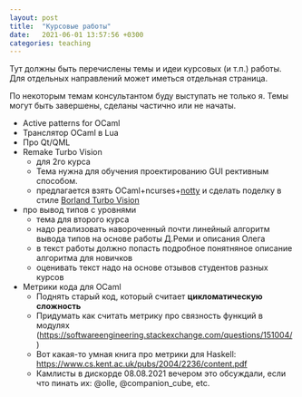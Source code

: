 ```yaml
---
layout: post
title:  "Курсовые работы"
date:   2021-06-01 13:57:56 +0300
categories: teaching
---
```


Тут должны быть перечислены темы и идеи курсовых (и т.п.) работы. Для отдельных направлений может иметься отдельная страница.

По некоторым темам консультантом буду выступать не только я. Темы могут быть завершены, сделаны частично или не начаты.

* Active patterns for OCaml
* Транслятор OCaml в Lua
* Про Qt/QML
* Remake Turbo Vision
    * для 2го курса
    * Тема нужна для обучения проектированию GUI рективным способом.
    * предлагается взять OCaml+ncurses+[notty](https://github.com/pqwy/notty) и сделать поделку в стиле [Borland Turbo Vision](https://github.com/magiblot/tvision)
* про вывод типов с уровнями
    * тема для второго курса
    * надо реализовать навороченный почти линейный алгоритм вывода типов на основе работы Д.Реми и описания Олега
    * в текст работы должно попасть подробное понятняное описание алгоритма для новичков
    * оценивать текст надо на основе отзывов студентов разных курсов
* Метрики кода для OCaml
    * Поднять старый код, который считает **цикломатическую сложность**
    * Придумать как считать метрику про связность функций в модулях (https://softwareengineering.stackexchange.com/questions/151004/)
    * Вот какая-то умная книга про метрики для Haskell: https://www.cs.kent.ac.uk/pubs/2004/2236/content.pdf
    * Камлисты в дискорде 08.08.2021 вечером это обсуждали, если что пинать их: @olle, @companion_cube, etc.
